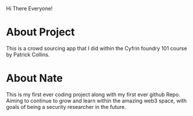 Hi There Everyone! 

# About Project
This is a crowd sourcing app that I did within the Cyfrin foundry 101 course by Patrick Collins. 

# About Nate
This is my first ever coding project along with my first ever github Repo. Aiming to continue to grow and learn within the amazing web3 space, with goals of being a security researcher in the future. 
